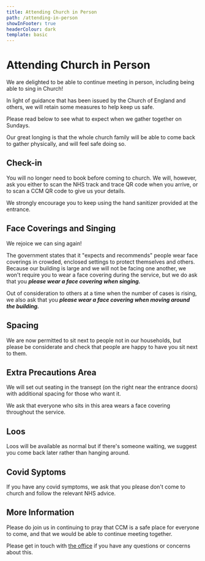 ```yaml
---
title: Attending Church in Person
path: /attending-in-person
showInFooter: true
headerColour: dark
template: basic
---
```

Attending Church in Person
==============================

We are delighted to be able to continue meeting in person, including being able to sing in Church!

In light of guidance that has been issued by the Church of England and others, we will retain some measures to help keep us safe.

Please read below to see what to expect when we gather together on Sundays.

Our great longing is that the whole church family will be able to come back to gather physically, and will feel safe doing so. 

Check-in
----------------

You will no longer need to book before coming to church. 
We will, however, ask you either to scan the NHS track and trace QR code when you arrive, or to scan a CCM QR code to give us your details. 

We strongly encourage you to keep using the hand sanitizer provided at the entrance.

Face Coverings and Singing
----------------

We rejoice we can sing again!

The government states that it "expects and recommends" people wear face coverings in crowded, enclosed settings to protect themselves and others. 
Because our building is large and we will not be facing one another, we won't require you to wear a face covering during the service,
but we do ask that you ***please wear a face covering when singing.***

Out of consideration to others at a time when the number of cases is rising, we also ask that you ***please wear a face covering when moving around the building.***

Spacing
----------------
We are now permitted to sit next to people not in our households, but please be considerate and check that people are happy to have you sit next to them.

Extra Precautions Area
----------------

We will set out seating in the transept (on the right near the entrance doors) with additional spacing for those who want it. 

We ask that everyone who sits in this area wears a face covering throughout the service. 

Loos
----------------

Loos will be available as normal but if there's someone waiting, we suggest you come back later rather than hanging around.

Covid Syptoms
----------------

If you have any covid symptoms, we ask that you please don't come to church and follow the relevant NHS advice.

More Information
----------------

Please do join us in continuing to pray that CCM is a safe place for everyone to come, and that we would be able to continue meeting together.

Please get in touch with [the office](mailto:info@christchurchmayfair.org) if you have any questions or concerns about this.
